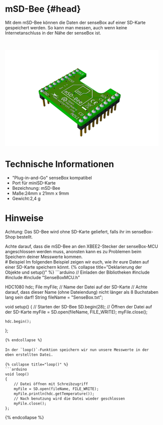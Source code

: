 # mSD-Bee {#head}
<div class="description">Mit dem mSD-Bee können die Daten der senseBox auf einer SD-Karte gespeichert werden. So kann man messen, auch wenn keine Internetanschluss in der Nähe der senseBox ist.</div>

<div class="line">
    <br>
    <br>
</div>

![microSD-Bee](https://github.com/sensebox/resources/raw/master/gitbook_pictures/msd_new%20bottom.png)

# Technische Informationen
* "Plug-in-and-Go" senseBox kompatibel
* Port für miniSD-Karte
* Bezeichnung: mSD-Bee
* Maße:24mm x 21mm x 9mm
* Gewicht:2,4 g


# Hinweise

Achtung: Das SD-Bee wird ohne SD-Karte geliefert, falls ihr im senseBox-Shop bestellt.


<div class="box_warning">
    <i class="fa fa-exclamation-circle fa-fw" aria-hidden="true" style="color: #f0ad4e"></i>
    Achte darauf, dass die mSD-Bee an den XBEE2-Stecker der senseBox-MCU angeschlossen werden muss, anonsten 
    kann es zu Problemen beim Speichern deiner Messwerte kommen.
</div>
# Beispiel 
Im folgenden Beispiel zeigen wir euch, wie ihr eure Daten auf einer SD-Karte speichern könnt. 
{% collapse title="Deklarierung der Objekte und setup()" %}
```arduino
// Einladen der Bibliotheken
#include <SPI.h>
#include <SD.h>
#include "SenseBoxMCU.h"

HDC1080 hdc;
File myFile;
// Name der Datei auf der SD-Karte
// Achte darauf, dass dieser Name (ohne Dateiendung) nicht länger als 8 Buchstaben lang sein darf! 
String fileName = "SenseBox.txt";

void setup()
{ 
    // Starten der SD-Bee
    SD.begin(28);
    // Öffnen der Datei auf der SD-Karte
    myFile = SD.open(fileName, FILE_WRITE);
    myFile.close();

    hdc.begin();
};
```
{% endcollapse %}

In der `loop()`-Funktion speichern wir nun unsere Messwerte in der eben erstellten Datei.

{% collapse title="loop()" %}
```arduino
void loop()
{
    // Datei öffnen mit Schreibzugriff
    myFile = SD.open(fileName, FILE_WRITE);
    myFile.println(hdc.getTemperature());
    // Nach benutzung wird die Datei wieder geschlossen
    myFile.close();
};
```
{% endcollapse %}